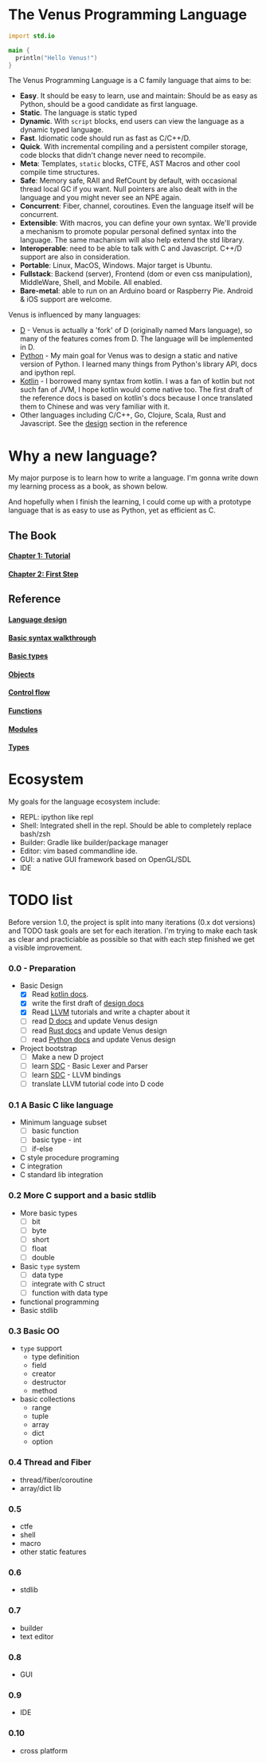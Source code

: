 # The Venus Programming Language

```d
import std.io

main {
  println("Hello Venus!")
}
```

The Venus Programming Language is a C family language that aims to be:

- **Easy**. It should be easy to learn, use and maintain: Should be as easy as Python, should be a good candidate as first language.
- **Static**. The language is static typed
- **Dynamic**. With `script` blocks, end users can view the language as a dynamic typed language.
- **Fast**. Idiomatic code should run as fast as C/C++/D.
- **Quick**. With incremental compiling and a persistent compiler storage, code blocks that didn't change never need to recompile. 
- **Meta**: Templates, `static` blocks, CTFE, AST Macros and other cool compile time structures.
- **Safe**: Memory safe, RAII and RefCount by default, with occasional thread local GC if you want. Null pointers are also dealt with in the language and you might never see an NPE again.
- **Concurrent**: Fiber, channel, coroutines. Even the language itself will be concurrent.
- **Extensible**: With macros, you can define your own syntax. We'll provide a mechanism to promote popular personal defined syntax into the language. The same machanism will also help extend the std library.
- **Interoperable**: need to be able to talk with C and Javascript. C++/D support are also in consideration.
- **Portable**: Linux, MacOS, Windows. Major target is Ubuntu.
- **Fullstack**: Backend (server), Frontend (dom or even css manipulation), MiddleWare, Shell, and Mobile. All enabled.
- **Bare-metal**: able to run on an Arduino board or Raspberry Pie. Android & iOS support are welcome.

Venus is influenced by many languages:

- [D](https://dlang.org/) - Venus is actually a 'fork' of D (originally named Mars language), so many of the features comes from D. The language will be implemented in D.
- [Python](https://python.org/) - My main goal for Venus was to design a static and native version of Python. I learned many things from Python's library API, docs and ipython repl.
- [Kotlin](https://kotlin-lang.org/) - I borrowed many syntax from kotlin. I was a fan of kotlin but not such fan of JVM, I hope kotlin would come native too. The first draft of the reference docs is based on kotlin's docs because I once translated them to Chinese and was very familiar with it.
- Other languages including C/C++, Go, Clojure, Scala, Rust and Javascript. See the [design](reference/design.md) section in the reference

# Why a new language?

My major purpose is to learn how to write a language. 
I'm gonna write down my learning process as a book, as shown below.

And hopefully when I finish the learning, I could come up with a prototype language that is as easy to use as Python, yet as efficient as C.

## The Book

#### [Chapter 1: Tutorial](book/ch01/index.md)
#### [Chapter 2: First Step](book/ch02/index.md)

## Reference

#### [Language design](reference/design.md)
#### [Basic syntax walkthrough](reference/basic-syntax.md)
#### [Basic types](reference/basic-types.md)
#### [Objects](reference/objects.md)
#### [Control flow](reference/control-flow.md)
#### [Functions](reference/functions.md)
#### [Modules](reference/modules.md)
#### [Types](reference/types.md)



# Ecosystem

My goals for the language ecosystem include:

- REPL: ipython like repl
- Shell: Integrated shell in the repl. Should be able to completely replace bash/zsh
- Builder: Gradle like builder/package manager
- Editor: vim based commandline ide.
- GUI: a native GUI framework based on OpenGL/SDL
- IDE

# TODO list

Before version 1.0, the project is split into many iterations (0.x dot versions) and TODO task goals are set for each iteration.
I'm trying to make each task as clear and practiciable as possible so that with each step finished we get a visible improvement.

### 0.0 - Preparation

* Basic Design
  - [x] Read [kotlin docs](http://kotlinlang.org/reference/).
  - [x] write the first draft of [design docs](reference/index.md)
  - [x] Read [LLVM](http://llvm.org) tutorials and write a chapter about it
  - [ ] read [D docs](http://dlang.org/spec.html) and update Venus design
  - [ ] read [Rust docs](http://doc.rust-lang.org/stable/book/) and update Venus design
  - [ ] read [Python docs](https://docs.python.org/3/) and update Venus design

* Project bootstrap
  - [ ] Make a new D project
  - [ ] learn [SDC](https://github.com/deadalnix/SDC) - Basic Lexer and Parser
  - [ ] learn [SDC](https://github.com/deadalnix/SDC) - LLVM bindings
  - [ ] translate LLVM tutorial code into D code

### 0.1 A Basic C like language

* Minimum language subset
  - [ ] basic function
  - [ ] basic type - int
  - [ ] if-else
* C style procedure programing
* C integration
* C standard lib integration

### 0.2 More C support and a basic stdlib
* More basic types
  - [ ] bit
  - [ ] byte
  - [ ] short
  - [ ] float
  - [ ] double
* Basic `type` system
  - [ ] data type
  - [ ] integrate with C struct
  - [ ] function with data type
* functional programming
* Basic stdlib


### 0.3 Basic OO

* `type` support
  - type definition
  - field
  - creator
  - destructor
  - method
* basic collections
  - range
  - tuple
  - array
  - dict
  - option

### 0.4 Thread and Fiber
- thread/fiber/coroutine
- array/dict lib

### 0.5
- ctfe
- shell
- macro
- other static features

### 0.6
- stdlib

### 0.7
- builder
- text editor

### 0.8
- GUI

### 0.9
- IDE

### 0.10
- cross platform
